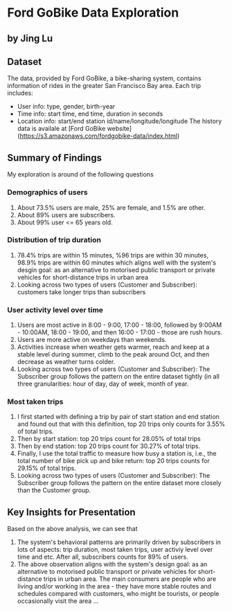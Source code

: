 # Ford GoBike Data Exploration
## by Jing Lu


## Dataset

The data, provided by Ford GoBike, a bike-sharing system, contains information of rides in the greater San Francisco Bay area. 
Each trip includes:
* User info: type, gender, birth-year
* Time info: start time, end time, duration in seconds
* Location info: start/end station id/name/longitude/longitude
The history data is availale at [Ford GoBike website] (https://s3.amazonaws.com/fordgobike-data/index.html)

## Summary of Findings
My exploration is around of the following questions
### Demographics of users
1. About 73.5% users are male, 25% are female, and 1.5% are other.
2. About 89% users are subscribers.
3. About 99% user <= 65 years old.
### Distribution of trip duration
1. 78.4% trips are within 15 minutes, %96 trips are within 30 minutes, 98.9% trips are within 60 minutes which aligns well with the system's desgin goal: as an alternative to motorised public transport or private vehicles for short-distance trips in urban area  
2. Looking across two types of users (Customer and Subscriber): customers take longer trips than subscribers 
### User activity level over time
1. Users are most active in 8:00 - 9:00, 17:00 - 18:00, followed by 9:00AM - 10:00AM, 18:00 - 19:00, and then 16:00 - 17:00 - those are rush hours.
2. Users are more active on weekdays than weekends.
3. Activities increase when weather gets warmer, reach and keep at a stable level during summer, climb to the peak around Oct, and then decrease as weather turns colder.
4. Looking across two types of users (Customer and Subscriber): The Subscriber group follows the pattern on the entire dataset tightly (in all three granularities: hour of day, day of week, month of year.
### Most taken trips
1. I first started with defining a trip by pair of start station and end station and found out that with this definition, top 20 trips only counts for 3.55% of total trips.
2. Then by start station: top 20 trips count for 28.05% of total trips
3. Then by end station: top 20 trips count for 30.27% of total trips.
4. Finally, I use the total traffic to measure how busy a station is, i.e., the total number of bike pick up and bike return: top 20 trips counts for 29.15% of total trips. 
5. Looking across two types of users (Customer and Subscriber): The Subscriber group follows the pattern on the entire dataset more closely than the Customer group.

## Key Insights for Presentation
Based on the above analysis, we can see that 
1. The system's behavioral patterns are primarily driven by subscribers in lots of aspects: trip duration, most taken trips, user activiy level over time and etc. After all, subscribers counts for 89% of users.
2. The above observation aligns with the system's design goal: as an alternative to motorised public transport or private vehicles for short-distance trips in urban area. The main consumers are people who are living and/or working in the area - they have more stable routes and schedules compared with customers, who might be tourists, or people occasionally visit the area ...